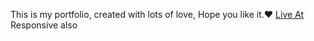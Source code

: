 This is my portfolio, created with lots of love, Hope you like it.❤️
 [Live At](https://your-demo-link-here.com)
Responsive also
